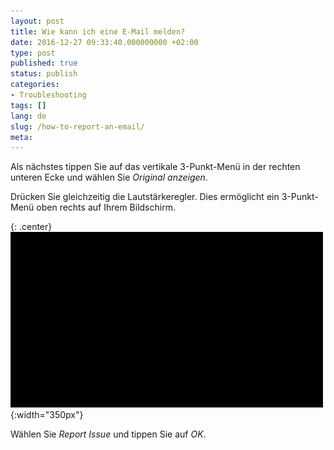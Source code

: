 ```yaml
---
layout: post
title: Wie kann ich eine E-Mail melden?
date: 2016-12-27 09:33:40.000000000 +02:00
type: post
published: true
status: publish
categories:
- Troubleshooting
tags: []
lang: de
slug: /how-to-report-an-email/
meta:
---
```


Als nächstes tippen Sie auf das vertikale 3-Punkt-Menü in der rechten unteren Ecke und wählen Sie *Original anzeigen*.

Drücken Sie gleichzeitig die Lautstärkeregler. Dies ermöglicht ein 3-Punkt-Menü oben rechts auf Ihrem Bildschirm.

{: .center}
![Report Email](/assets/BlueMail_report-mail_slower.gif){:width="350px"}

Wählen Sie *Report Issue* und tippen Sie auf *OK*.
